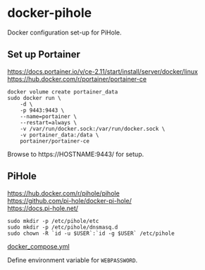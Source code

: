 # docker-pihole
Docker configuration set-up for PiHole.

## Set up Portainer

https://docs.portainer.io/v/ce-2.11/start/install/server/docker/linux \
https://hub.docker.com/r/portainer/portainer-ce

```
docker volume create portainer_data
sudo docker run \
    -d \
    -p 9443:9443 \
    --name=portainer \
    --restart=always \
    -v /var/run/docker.sock:/var/run/docker.sock \
    -v portainer_data:/data \
    portainer/portainer-ce
```

Browse to https://HOSTNAME:9443/ for setup.

## PiHole

https://hub.docker.com/r/pihole/pihole \
https://github.com/pi-hole/docker-pi-hole/ \
https://docs.pi-hole.net/

```
sudo mkdir -p /etc/pihole/etc
sudo mkdir -p /etc/pihole/dnsmasq.d
sudo chown -R `id -u $USER`:`id -g $USER` /etc/pihole
```

[docker\_compose.yml](docker-compose.yml)

Define environment variable for `WEBPASSWORD`.

